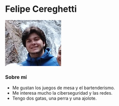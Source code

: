 # Felipe Cereghetti

![yo.png](yo.png)

### Sobre mí

- Me gustan los juegos de mesa y el bartenderismo.
- Me interesa mucho la ciberseguridad y las redes.
- Tengo dos gatas, una perra y una ajolote.
